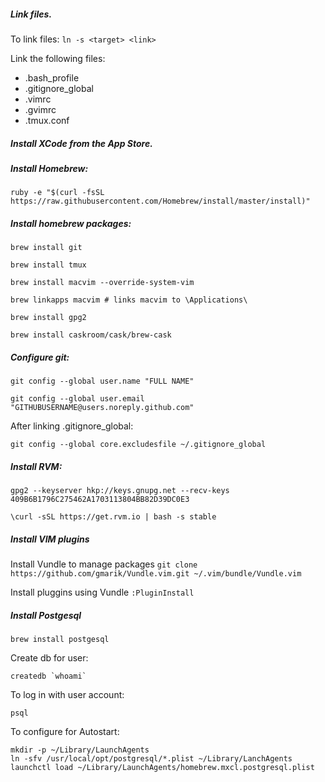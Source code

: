 ##### Link files.

To link files: `ln -s <target> <link>`

Link the following files:
* .bash_profile
* .gitignore_global
* .vimrc
* .gvimrc
* .tmux.conf

##### Install XCode from the App Store.

##### Install Homebrew:

`ruby -e "$(curl -fsSL https://raw.githubusercontent.com/Homebrew/install/master/install)"`

##### Install homebrew packages:

`brew install git`

`brew install tmux`

`brew install macvim --override-system-vim`

`brew linkapps macvim # links macvim to \Applications\`

`brew install gpg2`

`brew install caskroom/cask/brew-cask`

##### Configure git:

`git config --global user.name "FULL NAME"`

`git config --global user.email "GITHUBUSERNAME@users.noreply.github.com"`

After linking .gitignore_global:

`git config --global core.excludesfile ~/.gitignore_global`

##### Install RVM:

`gpg2 --keyserver hkp://keys.gnupg.net --recv-keys 409B6B1796C275462A1703113804BB82D39DC0E3`

`\curl -sSL https://get.rvm.io | bash -s stable`

##### Install VIM plugins

Install Vundle to manage packages `git clone https://github.com/gmarik/Vundle.vim.git ~/.vim/bundle/Vundle.vim`

Install pluggins using Vundle `:PluginInstall`

##### Install Postgesql

`brew install postgesql`

Create db for user:

``createdb `whoami` ``

To log in with user account:

`psql`

To configure for Autostart:

```
mkdir -p ~/Library/LaunchAgents
ln -sfv /usr/local/opt/postgresql/*.plist ~/Library/LanchAgents
launchctl load ~/Library/LaunchAgents/homebrew.mxcl.postgresql.plist
```
